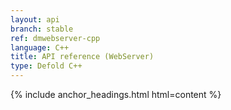 ```yaml
---
layout: api
branch: stable
ref: dmwebserver-cpp
language: C++
title: API reference (WebServer)
type: Defold C++
---
```

{% include anchor_headings.html html=content %}